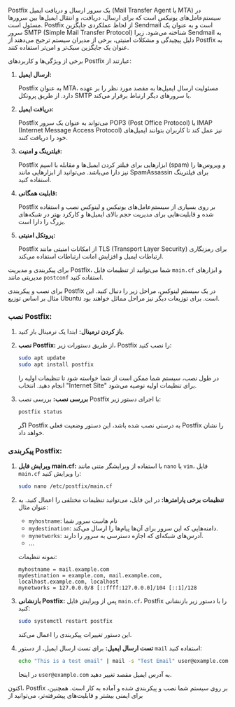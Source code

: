 Postfix 
یک سرور ارسال و دریافت ایمیل (Mail Transfer Agent یا MTA) در سیستم‌عامل‌های یونیکس است که برای ارسال، دریافت، و انتقال ایمیل‌ها بین سرورها مسئول است. Postfix از لحاظ عملکردی جایگزین Sendmail است و به عنوان یک سرور SMTP (Simple Mail Transfer Protocol) شناخته می‌شود. زیرا Sendmail به دلیل پیچیدگی و مشکلات امنیتی، برخی از مدیران سیستم ترجیح می‌دهند از Postfix به عنوان یک جایگزین سبک‌تر و امن‌تر استفاده کنند.

برخی از ویژگی‌ها و کاربردهای Postfix عبارتند از:

1. **ارسال ایمیل:**
 
   Postfix به عنوان MTA، مسئولیت ارسال ایمیل‌ها به مقصد مورد نظر را بر عهده دارد. از طریق پروتکل SMTP با سرورهای دیگر ارتباط برقرار می‌کند.

3. **دریافت ایمیل:**
 
   Postfix می‌تواند به عنوان یک سرور POP3 (Post Office Protocol) یا IMAP (Internet Message Access Protocol) نیز عمل کند تا کاربران بتوانند ایمیل‌های خود را دریافت کنند.

5. **فیلترینگ و امنیت:**
 
   Postfix ابزارهایی برای فیلتر کردن ایمیل‌ها و مقابله با اسپم (spam) و ویروس‌ها را نیز دارا می‌باشد. می‌توانید از ابزارهایی مانند SpamAssassin برای فیلترینگ استفاده کنید.


7. **قابلیت همگانی:**
 
   Postfix بر روی بسیاری از سیستم‌عامل‌های یونیکس و لینوکس نصب و استفاده شده و قابلیت‌هایی برای مدیریت حجم بالای ایمیل‌ها و کارکرد بهتر در شبکه‌های بزرگ را دارا است.

9. **پروتکل امنیتی:**
 
   Postfix از امکانات امنیتی مانند TLS (Transport Layer Security) برای رمزنگاری ارتباطات ایمیل و افزایش امانت ارتباطات استفاده می‌کند.

برای پیکربندی و مدیریت Postfix، شما می‌توانید از تنظیمات فایل `main.cf` و ابزارهای مدیریتی مانند `postconf` استفاده کنید.


برای نصب و پیکربندی Postfix در یک سیستم لینوکس، مراحل زیر را دنبال کنید. این مثال بر اساس توزیع Ubuntu است. برای توزیعات دیگر نیز مراحل مماثل خواهند بود.

### نصب Postfix:

1. **باز کردن ترمینال:**
   ابتدا یک ترمینال باز کنید.

2. **نصب Postfix:**
   از طریق دستورات زیر، Postfix را نصب کنید:

   ```bash
   sudo apt update
   sudo apt install postfix
   ```

   در طول نصب، سیستم شما ممکن است از شما خواسته شود تا تنظیمات اولیه را انجام دهید. انتخاب "Internet Site" برای تنظیمات اولیه توصیه می‌شود.

3. **بررسی نصب:**
   بررسی نصب Postfix با اجرای دستور زیر:

   ```bash
   postfix status
   ```

   اگر Postfix به درستی نصب شده باشد، این دستور وضعیت فعلی Postfix را نشان خواهد داد.

### پیکربندی Postfix:

1. **ویرایش فایل main.cf:**
   با استفاده از ویرایشگر متنی مانند `nano` یا `vim`، فایل `main.cf` را ویرایش کنید:

   ```bash
   sudo nano /etc/postfix/main.cf
   ```

2. **تنظیمات برخی پارامترها:**
   در این فایل، می‌توانید تنظیمات مختلفی را اعمال کنید. به عنوان مثال:

   - `myhostname`: نام هاست سرور شما
   - `mydestination`: دامنه‌هایی که این سرور برای آن‌ها پیام‌ها را ارسال می‌کند.
   - `mynetworks`: آدرس‌های شبکه‌ای که اجازه دسترسی به سرور را دارند.
   - ...

   نمونه تنظیمات:

   ```
   myhostname = mail.example.com
   mydestination = example.com, mail.example.com, localhost.example.com, localhost
   mynetworks = 127.0.0.0/8 [::ffff:127.0.0.0]/104 [::1]/128
   ```

3. **بازنشانی Postfix:**
   پس از ویرایش فایل `main.cf`، Postfix را با دستور زیر بازنشانی کنید:

   ```bash
   sudo systemctl restart postfix
   ```

   این دستور تغییرات پیکربندی را اعمال می‌کند.

4. **تست ارسال ایمیل:**
   برای تست ارسال ایمیل، از دستور `mail` استفاده کنید:

   ```bash
   echo "This is a test email" | mail -s "Test Email" user@example.com
   ```

   در اینجا `user@example.com` به آدرس ایمیل مقصد تغییر دهید.

اکنون، Postfix بر روی سیستم شما نصب و پیکربندی شده و آماده به کار است. همچنین، برای ایمنی بیشتر و قابلیت‌های پیشرفته‌تر، می‌توانید از
